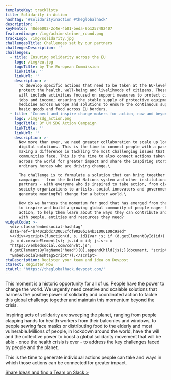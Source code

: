 ```yaml
---
templateKey: tracklists
title: Solidarity in Action
hashtag: '#solidarityinaction #theglobalhack'
description: ´
keyMentor: 48de6002-2c4e-4b81-beda-9b1257482407
featuredimage: /img/achim-steiner_round.png
trackLogo: /img/solidarity.jpg
challengesTitle: Challenges set by our partners
challengesDescription: ''
challenges:
  - title: Ensuring solidarity across the EU
    logo: /img/eu.jpg
    logoTitle: by The European Commission
    linkTitle: ''
    linkUrl: ''
    description: >-
      To develop specific actions that need to be taken at the EU-level to
      protect the health, well-being and livelihoods of citizens. These actions
      will include activities focused on support measures to protect citizen's
      jobs and income; ensuring the stable supply of protective equipment and
      medicine across Europe and solutions to ensure the continuous supply of
      basic goods and food across EU borders.
  - title: 'Connect and inspire change-makers for action, now and beyond the crisis'
    logo: /img/sdg_action.png
    logoTitle: BY UN SDG Action Campaign
    linkTitle: ''
    linkUrl: ''
    description: >-
      Now more than ever, we need greater collaboration to scale up local and
      digital solutions. This is the time to connect people with a passion for
      making a difference in tackling the most challenging issues that our
      communities face. This is the time to also connect actions taken by people
      across the world for greater impact and share the inspiring stories of the
      ordinary heroes who are driving change.\

      The challenge is to formulate a solution that can bring together action
      campaigns - from the United Nations system and other institutional
      partners - with everyone who is inspired to take action, from civil
      society organizations to artists, social innovators and governments, to
      generate meaningful change for a better world.\

      How do we harness the momentum for good that has emerged from the crisis
      to inspire and build a growing global community of people eager to take
      action, to help them learn about the ways they can contribute and connect
      with people, entities and resources they need?
widgetCode: >-
  <div class='embedsocial-hashtag'
  data-ref="b740c2bdc73065cfcf9020b3a4b31006108c9aed"
  ></div><script>(function(d, s, id){var js; if (d.getElementById(id)) {return;}
  js = d.createElement(s); js.id = id; js.src =
  "https://embedsocial.com/cdn/ht.js";
  d.getElementsByTagName("head")[0].appendChild(js);}(document, "script",
  "EmbedSocialHashtagScript"));</script>
ctaDescription: Register your team and idea on Devpost
ctaText: Register Now
ctaUrl: 'https://theglobalhack.devpost.com/'
---
```


This moment is a historic opportunity for all of us. People have the power to change the world. We urgently need creative and scalable solutions that harness the positive power of solidarity and coordinated action to tackle this global challenge together and maintain this momentum beyond the crisis.

Inspiring acts of solidarity are sweeping the planet, ranging from people clapping hands for health workers from their balconies and windows, to people sewing face masks or distributing food to the elderly and most vulnerable.Millions of people, in lockdown around the world, have the will and the collective power to boost a global solidarity movement that will be able - once the health crisis is over - to address the key challenges faced by people and the planet.

This is the time to generate individual actions people can take and ways in which those actions can be connected for greater impact.

[Share Ideas and find a Team on Slack >](http://theglobalhack.com/slack)
